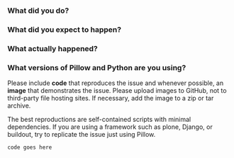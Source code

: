 ### What did you do?

### What did you expect to happen?

### What actually happened?

### What versions of Pillow and Python are you using?

Please include **code** that reproduces the issue and whenever possible, an **image** that demonstrates the issue. Please upload images to GitHub, not to third-party file hosting sites. If necessary, add the image to a zip or tar archive.

The best reproductions are self-contained scripts with minimal dependencies. If you are using a framework such as plone, Django, or buildout, try to replicate the issue just using Pillow.

```python
code goes here
```
